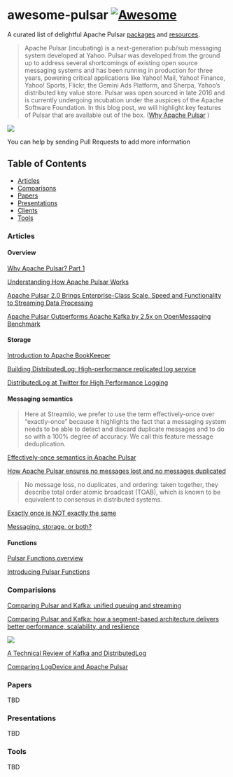 # awesome-pulsar [![Awesome](https://cdn.rawgit.com/sindresorhus/awesome/d7305f38d29fed78fa85652e3a63e154dd8e8829/media/badge.svg)]()

A curated list of delightful Apache Pulsar [packages](#packages) and [resources](#resources).

> Apache Pulsar (incubating) is a next-generation pub/sub messaging system developed at Yahoo. Pulsar was developed from the ground up to address several shortcomings of existing open source messaging systems and has been running in production for three years, powering critical applications like Yahoo! Mail, Yahoo! Finance, Yahoo! Sports, Flickr, the Gemini Ads Platform, and Sherpa, Yahoo’s distributed key value store. Pulsar was open sourced in late 2016 and is currently undergoing incubation under the auspices of the Apache Software Foundation. In this blog post, we will highlight key features of Pulsar that are available out of the box. ([Why Apache Pulsar](https://streaml.io/blog/why-apache-pulsar) )

![](https://streaml.io/media/img/blog/pulsar-partitions.png)


You can help by sending Pull Requests to add more information

## Table of Contents

- [Articles](#articles)
- [Comparisons](#comparisons)
- [Papers](#papers)
- [Presentations](#presentations)
- [Clients](#clients)
- [Tools](#tools)

### Articles

#### Overview

[Why Apache Pulsar? Part 1](https://streaml.io/blog/why-apache-pulsar)

[Understanding How Apache Pulsar Works](https://jack-vanlightly.com/blog/2018/10/2/understanding-how-apache-pulsar-works)

[Apache Pulsar 2.0 Brings Enterprise-Class Scale, Speed and Functionality to Streaming Data Processing](https://insidebigdata.com/2018/06/24/apache-pulsar-2-0-brings-enterprise-class-scale-speed-functionality-streaming-data-processing/)

[Apache Pulsar Outperforms Apache Kafka by 2.5x on OpenMessaging Benchmark](https://www.businesswire.com/news/home/20180306005633/en/Apache-Pulsar-Outperforms-Apache-Kafka-2.5x-OpenMessaging)

#### Storage

[Introduction to Apache BookKeeper](https://streaml.io/blog/intro-to-bookkeeper)

[Building DistributedLog: High-performance replicated log service](https://blog.twitter.com/engineering/en_us/topics/infrastructure/2015/building-distributedlog-twitter-s-high-performance-replicated-log-servic.html)

[DistributedLog at Twitter for High Performance Logging](https://www.infoq.com/news/2015/10/DistributedLog-Twitter-Logging)

#### Messaging semantics

> Here at Streamlio, we prefer to use the term effectively-once over “exactly-once” because it highlights the fact that a messaging system needs to be able to detect and discard duplicate messages and to do so with a 100% degree of accuracy. We call this feature message deduplication.

[Effectively-once semantics in Apache Pulsar](https://streaml.io/blog/pulsar-effectively-once)

[How Apache Pulsar ensures no messages lost and no messages duplicated](https://streaml.io/blog/pulsar-effectively-once-end-to-end)

> No message loss, no duplicates, and ordering: taken together, they describe total order atomic broadcast (TOAB), which is known to be equivalent to consensus in distributed systems.

[Exactly once is NOT exactly the same](https://streaml.io/blog/exactly-once)

[Messaging, storage, or both?](https://streaml.io/blog/messaging-storage-or-both)

#### Functions

[Pulsar Functions overview](https://pulsar.apache.org/docs/latest/functions/overview/)

[Introducing Pulsar Functions](https://streaml.io/blog/pulsar-functions)

### Comparisions

[Comparing Pulsar and Kafka: unified queuing and streaming](https://streaml.io/blog/pulsar-streaming-queuing)

[Comparing Pulsar and Kafka: how a segment-based architecture delivers better performance, scalability, and resilience](https://streaml.io/blog/pulsar-segment-based-architecture)

![](https://streaml.io/media/img/blog/segment-vs-partition.png)

[A Technical Review of Kafka and DistributedLog](https://bookkeeper.apache.org/distributedlog/technical-review/2016/09/19/kafka-vs-distributedlog.html)

[Comparing LogDevice and Apache Pulsar](https://streaml.io/blog/comparing-logdevice-and-apache-pulsar)

### Papers

TBD

### Presentations

TBD

### Tools

TBD